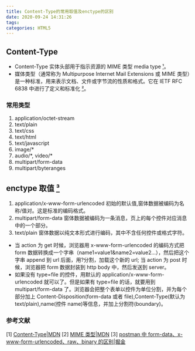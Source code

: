 ```yaml
---
title: Content-Type的常用取值及enctype的区别
date: 2020-09-24 14:31:26
tags:
categories: HTML5
---
```


## Content-Type

- Content-Type 实体头部用于指示资源的 MIME 类型 media type [¹](#参考文献)。
- 媒体类型（通常称为 Multipurpose Internet Mail Extensions 或 MIME 类型）是一种标准，用来表示文档、文件或字节流的性质和格式。它在 IETF RFC 6838 中进行了定义和标准化 [²](#参考文献)。

### 常用类型

1. application/octet-stream
2. text/plain
3. text/css
4. text/html
5. text/javascript
6. image/\*
7. audio/\*, video/\*
8. multipart/form-data
9. multipart/byteranges

## enctype 取值 [³](#参考文献)

1. application/x-www-form-urlencoded 初始的默认值,窗体数据被编码为名称/值对。这是标准的编码格式。
1. multipart/form-data 窗体数据被编码为一条消息，页上的每个控件对应消息中的一个部分。
1. text/plain 窗体数据以纯文本形式进行编码，其中不含任何控件或格式字符。

- 当 action 为 get 时候，浏览器用 x-www-form-urlencoded 的编码方式把 form 数据转换成一个字串（name1=value1&name2=value2...），然后把这个字串 append 到 url 后面，用?分割，加载这个新的 url; 当 action 为 post 时候，浏览器把 form 数据封装到 http body 中，然后发送到 server。
- 如果没有 type=file 的控件，用默认的 application/x-www-form-urlencoded 就可以了。但是如果有 type=file 的话，就要用到 multipart/form-data 了。浏览器会把整个表单以控件为单位分割，并为每个部分加上 Content-Disposition(form-data 或者 file),Content-Type(默认为 text/plain),name(控件 name)等信息，并加上分割符(boundary)。

### 参考文献

[1] [Content-Type|MDN](https://developer.mozilla.org/zh-CN/docs/Web/HTTP/Headers/Content-Type#:~:text=Content%2DType%20%E5%AE%9E%E4%BD%93%E5%A4%B4%E9%83%A8%E7%94%A8%E4%BA%8E%E6%8C%87%E7%A4%BA%E8%B5%84%E6%BA%90%E7%9A%84%20MIME%20%E7%B1%BB%E5%9E%8B%20media%20type%20%E3%80%82)
[2] [MIME 类型|MDN](https://developer.mozilla.org/zh-CN/docs/Web/HTTP/Basics_of_HTTP/MIME_types#:~:text=%E5%85%B6%E4%BB%96-,MIME%20%E7%B1%BB%E5%9E%8B,-%E5%AA%92%E4%BD%93%E7%B1%BB%E5%9E%8B%EF%BC%88%E9%80%9A%E5%B8%B8)
[3] [postman 中 form-data、x-www-form-urlencoded、raw、binary 的区别|掘金](https://juejin.cn/post/6844903826974048264)
